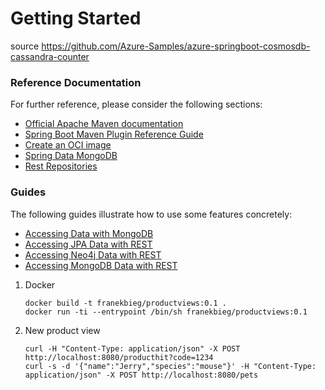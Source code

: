 # Getting Started
source https://github.com/Azure-Samples/azure-springboot-cosmosdb-cassandra-counter
### Reference Documentation
For further reference, please consider the following sections:

* [Official Apache Maven documentation](https://maven.apache.org/guides/index.html)
* [Spring Boot Maven Plugin Reference Guide](https://docs.spring.io/spring-boot/docs/2.3.3.RELEASE/maven-plugin/reference/html/)
* [Create an OCI image](https://docs.spring.io/spring-boot/docs/2.3.3.RELEASE/maven-plugin/reference/html/#build-image)
* [Spring Data MongoDB](https://docs.spring.io/spring-boot/docs/2.3.3.RELEASE/reference/htmlsingle/#boot-features-mongodb)
* [Rest Repositories](https://docs.spring.io/spring-boot/docs/2.3.3.RELEASE/reference/htmlsingle/#howto-use-exposing-spring-data-repositories-rest-endpoint)

### Guides
The following guides illustrate how to use some features concretely:

* [Accessing Data with MongoDB](https://spring.io/guides/gs/accessing-data-mongodb/)
* [Accessing JPA Data with REST](https://spring.io/guides/gs/accessing-data-rest/)
* [Accessing Neo4j Data with REST](https://spring.io/guides/gs/accessing-neo4j-data-rest/)
* [Accessing MongoDB Data with REST](https://spring.io/guides/gs/accessing-mongodb-data-rest/)


1. Docker

    ```shell script
    docker build -t franekbieg/productviews:0.1 .
    docker run -ti --entrypoint /bin/sh franekbieg/productviews:0.1
    ```

1. New product view


    ```shell
    curl -H "Content-Type: application/json" -X POST http://localhost:8080/producthit?code=1234
    curl -s -d '{"name":"Jerry","species":"mouse"}' -H "Content-Type: application/json" -X POST http://localhost:8080/pets
    ```
